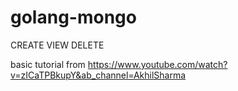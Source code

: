# golang-mongo
CREATE VIEW DELETE

basic tutorial from https://www.youtube.com/watch?v=zICaTPBkupY&ab_channel=AkhilSharma
